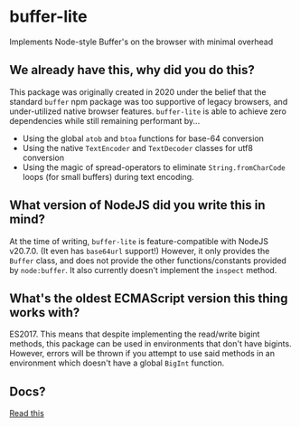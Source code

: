# buffer-lite

Implements Node-style Buffer's on the browser with minimal overhead

## We already have this, why did you do this?

This package was originally created in 2020 under the belief that the standard `buffer` npm package was too supportive of legacy browsers, and under-utilized native browser features. `buffer-lite` is able to achieve zero dependencies while still remaining performant by...

* Using the global `atob` and `btoa` functions for base-64 conversion
* Using the native `TextEncoder` and `TextDecoder` classes for utf8 conversion
* Using the magic of spread-operators to eliminate `String.fromCharCode` loops (for small buffers) during text encoding.

## What version of NodeJS did you write this in mind?

At the time of writing, `buffer-lite` is feature-compatible with NodeJS v20.7.0. (It even has `base64url` support!) However, it only provides the `Buffer` class, and does not provide the other functions/constants provided by `node:buffer`. It also currently doesn't implement the `inspect` method.

## What's the oldest ECMAScript version this thing works with?

ES2017. This means that despite implementing the read/write bigint methods, this package can be used in environments that don't have bigints. However, errors will be thrown if you attempt to use said methods in an environment which doesn't have a global `BigInt` function.

## Docs?

[Read this](https://nodejs.org/docs/latest-v20.x/api/buffer.html#class-buffer)
